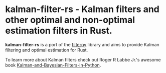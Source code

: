 # kalman-filter-rs - Kalman filters and other optimal and non-optimal estimation filters in Rust.

**kalman-filter-rs** is a port of the [filterpy](https://github.com/rlabbe/filterpy) library and aims to provide Kalman filtering and optimal estimation for Rust.

To learn more about Kalman filters check out Roger R Labbe Jr.'s awesome book [Kalman-and-Bayesian-Filters-in-Python](https://github.com/rlabbe/Kalman-and-Bayesian-Filters-in-Python).
